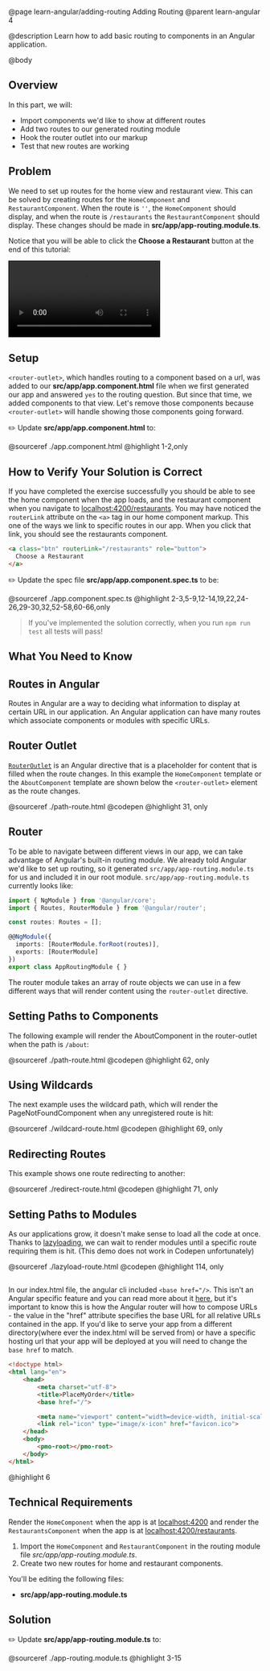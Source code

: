 @page learn-angular/adding-routing Adding Routing
@parent learn-angular 4

@description Learn how to add basic routing to components in an Angular application.

@body

## Overview

In this part, we will:

- Import components we'd like to show at different routes
- Add two routes to our generated routing module
- Hook the router outlet into our markup
- Test that new routes are working

## Problem

We need to set up routes for the home view and restaurant view. This can be solved by creating routes for the `HomeComponent` and `RestaurantComponent`. When the route is `''`, the `HomeComponent` should display, and when the route is `/restaurants` the `RestaurantComponent` should display. These changes should be made in __src/app/app-routing.module.ts__.

Notice that you will be able to click the __Choose a Restaurant__ button
at the end of this tutorial:

<video controls style="border: solid 1px black; max-width: 640px;">
  <source src="../static/img/angular/4-adding-routing/after.webm" type="video/webm">
  <source src="../static/img/angular/4-adding-routing/after.mp4" type="video/mp4">
</video>

## Setup

`<router-outlet>`, which handles routing to a component based on a url, was added to our __src/app/app.component.html__ file when we first generated our app and answered `yes` to the routing question. But since that time, we added components to that view.  Let's remove those components because `<router-outlet>` will handle showing
those components going forward.

✏️ Update __src/app/app.component.html__ to:

@sourceref ./app.component.html
@highlight 1-2,only

## How to Verify Your Solution is Correct

If you have completed the exercise successfully you should be able to see the home component when the app loads, and the restaurant component when you navigate to <a href="http://localhost:4200/restaurants" target="\_blank">localhost:4200/restaurants</a>. You may have noticed the ```routerLink``` attribute on the `<a>` tag in our home component markup. This one of the ways we link to specific routes in our app. When you click that link, you should see the restaurants component.

```html
<a class="btn" routerLink="/restaurants" role="button">
  Choose a Restaurant
</a>
```

✏️ Update the spec file  __src/app/app.component.spec.ts__ to be:

@sourceref ./app.component.spec.ts
@highlight 2-3,5-9,12-14,19,22,24-26,29-30,32,52-58,60-66,only

> If you've implemented the solution correctly, when you run `npm run test` all tests will pass!

## What You Need to Know

## Routes in Angular

Routes in Angular are a way to deciding what information to display at certain URL in our application. An Angular application can have many routes which associate components or modules with specific URLs. 

## Router Outlet

<a href="https://angular.io/api/router/RouterOutlet" target="\_blank">`RouterOutlet`</a> is an Angular directive that is a placeholder for content that is filled when the route changes. In this example the `HomeComponent` template or the `AboutComponent` template are shown below the `<router-outlet>` element as the route changes.

@sourceref ./path-route.html
@codepen
@highlight 31, only

## Router

To be able to navigate between different views in our app, we can take advantage of Angular's built-in routing module. We already told Angular we'd like to set up routing, so it generated `src/app/app-routing.module.ts` for us and included it in our root module. `src/app/app-routing.module.ts` currently looks like:

```typescript
import { NgModule } from '@angular/core';
import { Routes, RouterModule } from '@angular/router';

const routes: Routes = [];

@@NgModule({
  imports: [RouterModule.forRoot(routes)],
  exports: [RouterModule]
})
export class AppRoutingModule { }
```

The router module takes an array of route objects we can use in a few different ways that will render content using the `router-outlet` directive.

## Setting Paths to Components

The following example will render the AboutComponent in the router-outlet when the path is `/about`:

@sourceref ./path-route.html
@codepen
@highlight 62, only

## Using Wildcards

The next example uses the wildcard path, which will render the PageNotFoundComponent when any unregistered route is hit:

@sourceref ./wildcard-route.html
@codepen
@highlight 69, only

## Redirecting Routes

This example shows one route redirecting to another:

@sourceref ./redirect-route.html
@codepen
@highlight 71, only

## Setting Paths to Modules

As our applications grow, it doesn't make sense to load all the code at once. Thanks to <a href="https://angular.io/guide/lazy-loading-ngmodules" target="\_blank">lazyloading</a>, we can wait to render modules until a specific route requiring them is hit. (This demo does not work in Codepen unfortunately)

@sourceref ./lazyload-route.html
@codepen
@highlight 114, only

## <base-href>

In our index.html file, the angular cli included `<base href="/>`. This isn't an Angular specific feature and you can read more about it <a href="https://developer.mozilla.org/en-US/docs/Web/HTML/Element/base" target="\_blank">here</a>, but it's important to know this is how the Angular router will how to compose URLs - the value in the "href" attribute specifies the base URL for all relative URLs contained in the app. If you'd like to serve your app from a different directory(where ever the index.html will be served from) or have a specific hosting url that your app will be deployed at you will need to change the `base href` to match.

```html
<!doctype html>
<html lang="en">
    <head>
        <meta charset="utf-8">
        <title>PlaceMyOrder</title>
        <base href="/">

        <meta name="viewport" content="width=device-width, initial-scale=1">
        <link rel="icon" type="image/x-icon" href="favicon.ico">
    </head>
    <body>
        <pmo-root></pmo-root>
    </body>
</html>
```
@highlight 6

## Technical Requirements

Render the `HomeComponent` when the app is at <a href="http://localhost:4200" target="\_blank">localhost:4200</a> and render the `RestaurantsComponent` when the app is at <a href="http://localhost:4200/restaurants" target="\_blank">localhost:4200/restaurants</a>.

1. Import the `HomeComponent` and `RestaurantComponent` in the routing module file _src/app/app-routing.module.ts_.
2. Create two new routes for home and restaurant components.

You'll be editing the following files:
- __src/app/app-routing.module.ts__

## Solution

✏️ Update __src/app/app-routing.module.ts__ to:

@sourceref ./app-routing.module.ts
@highlight 3-15
